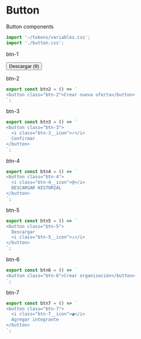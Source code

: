 # Button

Button components

```js script
import '~/tokens/variables.css';
import './button.css';
```

btn-1

<button class="btn-1">Descargar (9)</button>

<!-- ```js preview-story
export const btn1 = () => `
<button class="btn-1">Descargar (9)</button>
`;
``` -->

btn-2

```js preview-story
export const btn2 = () => `
<button class="btn-2">Crear nueva oferta</button>
`;
```

btn-3

```js preview-story
export const btn3 = () => `
<button class="btn-3">
  <i class="btn-3__icon">✓</i>
  Confirmar
</button>
`;
```

btn-4

```js preview-story
export const btn4 = () => `
<button class="btn-4">
  <i class="btn-4__icon">@</i>
  DESCARGAR HISTORIAL
</button>
`;
```

btn-5

```js preview-story
export const btn5 = () => `
<button class="btn-5">
  Descargar
  <i class="btn-5__icon">↓</i>
</button>
`;
```

btn-6

```js preview-story
export const btn6 = () => `
<button class="btn-6">Crear organización</button>
`;
```

btn-7

```js preview-story
export const btn7 = () => `
<button class="btn-7">
  <i class="btn-7__icon">◕</i>
  Agregar integrante
</button>
`;
```
